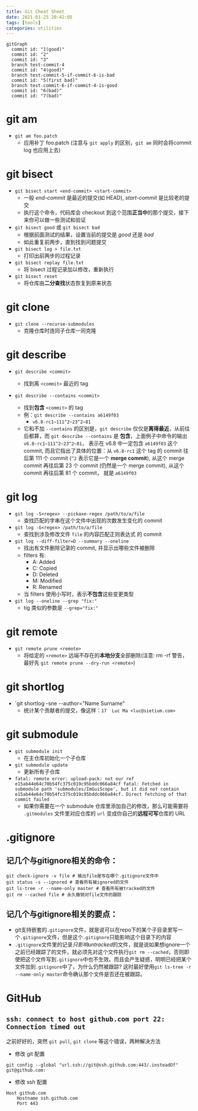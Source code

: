 ```yaml
---
title: Git Cheat Sheet
date: 2021-01-25 20:42:05
tags: [tools]
categories: utilities
---
```


```mermaid
gitGraph
  commit id: "1(good)"
  commit id: "2"
  commit id: "3"
  branch test-commit-4
  commit id: "4(good)"
  branch test-commit-5-if-commit-6-is-bad
  commit id: "5(first bad)"
  branch test-commit-6-if-commit-4-is-good
  commit id: "6(bad)"
  commit id: "7(bad)"
```

<!--more-->

# git am
- `git am foo.patch`
  - 应用补丁 foo.patch (注意与 `git apply` 的区别，`git am` 同时会将commit log 也应用上去)

# git bisect
- `git bisect start <end-commit> <start-commit>`
  - 一般 *end-commit* 是最近的提交(如 HEAD), *start-commit* 是比较老的提交
  - 执行这个命令，代码库会 checkout 到这个范围**正当中**的那个提交，接下来你可以做一些测试和验证
- `git bisect good` 或 `git bisect bad`
  - 根据前面测试的结果，设置当前的提交是 *good* 还是 *bad*
  - 如此重复前两步，直到找到问题提交
- `git bisect log > file.txt`
  - 打印出前两步的过程记录
- `git bisect replay file.txt`
  - 将 bisect 过程记录加以修改，重新执行
- `git bisect reset`
  - 将仓库由**二分查找**状态恢复到原来状态

# git clone
- `git clone --recurse-submodules`
  - 克隆仓库时连同子仓库一同克隆

# git describe
- `git describe <commit>`
  - 找到离 `<commit>` 最近的 tag

- `git describe --contains <commit>`
  - 找到**包含** `<commit>` 的 tag
  - 例：`git describe --contains a6149f03`
    - `v6.8-rc1~111^2~23^2~81`
  - 它和不加 `--contains` 的区别是，`git describe` 仅仅是**离得最近**，从前往后都算，而 `git describe --contains` 是 **包含**，上面例子中命令的输出 `v6.8-rc1~111^2~23^2~81`， 表示在 v6.8 中一定包含 `a6149f03` 这个 commit, 而且它指出了具体的位置：从 `v6.8-rc1` 这个 tag 的 commit 往后第 111 个 commit (`^2` 表示它是一个 **merge commit**), 从这个 merge commit 再往后第 23 个 commit (仍然是一个 merge commit), 从这个 commit 再往后第 81 个 commit， 就是 `a6149f03`

# git log
- `git log -S<regex> --pickaxe-regex /path/to/a/file`
  - 查找匹配的字串在这个文件中出现的次数发生变化的 commit
- `git log -G<regex> /path/to/a/file`
  - 查找到涉及修改文件 `file` 的内容匹配正则表达式 <regex> 的 commit
- `git log --diff-filter=D --summary --oneline`
  - 找出有文件删除记录的 commit, 并显示出哪些文件被删除
  - filters 有:
      - A: Added
      - C: Copied
      - D: Deleted
      - M: Modified
      - R: Renamed
  - 当 filters 使用小写时，表示**不包含**这些变更类型
- `git log --oneline --grep "fix:"`
  - tig 类似的参数是 `--grep="fix:"`

# git remote
- `git remote prune <remote>`
  - 将给定的 `<remote>` 远端不存在的**本地分支**全部删除(注意: rm -rf 警告，最好先 `git remote prune --dry-run <remote>`)

# git shortlog
- `git shortlog -sne --author="Name Surname"
  - 统计某个贡献者的提交，像这样：`17  Luc Ma <luc@sietium.com>`

# git submodule
- `git submodule init`
  - 在主仓库初始化一个子仓库
- `git submodule update`
  - 更新所有子仓库
- `fatal: remote error: upload-pack: not our ref e15ab44e64c70b54fc375c019c95bddc066a84cf
fatal: Fetched in submodule path 'submodules/ImGuiScope', but it did not contain e15ab44e64c70b54fc375c019c95bddc066a84cf. Direct fetching of that commit failed`
  - 如果你需要在一个 submodule 仓库里添加自己的修改，那么可能需要将 `.gitmodules` 文件里对应仓库的 `url` 变成你自己的**远程可写**仓库的 URL

# .gitignore

## 记几个与gitignore相关的命令：

```
git check-ignore -v file # 输出file是写在哪个.gitignore文件中
git status -s --ignored # 查看所有被ignored的文件
git ls-tree -r --name-only master # 查看所有被tracked的文件
git rm --cached file # 永久撤销对file文件的跟踪
```

## 记几个与gitignore相关的要点：

- git支持嵌套的`.gitignore`文件，就是说可以在repo下的某个子目录里写一个`.gitignore`文件，但是这个`.gitignore`只能影响这个目录下的内容
- `.gitignore`文件里的记录*只影响untracked*的文件，就是说如果想ignore一个之前已经跟踪了的文件，就必须先对这个文件执行`git rm --cached`，否则即使把这个文件写到`.gitignore`中也不生效。而且会产生疑惑，明明已经把某个文件加到`.gitignore`中了，为什么仍然被跟踪? 这时最好使用`git ls-tree -r --name-only master`命令确认那个文件是否还在被跟踪。

# GitHub

## `ssh: connect to host github.com port 22: Connection timed out`

之前好好的，突然 `git pull`, `git clone` 等这个错误，两种解决方法

- 修改 git 配置

```shell
git config --global "url.ssh://git@ssh.github.com:443/.insteadOf" git@github.com:
```

- 修改 ssh 配置

``` vim ~/.ssh/config
Host github.com
    Hostname ssh.github.com
    Port 443
```
